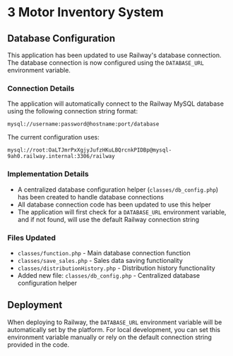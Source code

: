 # 3 Motor Inventory System

## Database Configuration

This application has been updated to use Railway's database connection. The database connection is now configured using the `DATABASE_URL` environment variable.

### Connection Details

The application will automatically connect to the Railway MySQL database using the following connection string format:

```
mysql://username:password@hostname:port/database
```

The current configuration uses:

```
mysql://root:OaLTJmrPxXgjyJufzHKuLBQrcnkPIDBp@mysql-9ah0.railway.internal:3306/railway
```

### Implementation Details

- A centralized database configuration helper (`classes/db_config.php`) has been created to handle database connections
- All database connection code has been updated to use this helper
- The application will first check for a `DATABASE_URL` environment variable, and if not found, will use the default Railway connection string

### Files Updated

- `classes/function.php` - Main database connection function
- `classes/save_sales.php` - Sales data saving functionality
- `classes/distributionHistory.php` - Distribution history functionality
- Added new file: `classes/db_config.php` - Centralized database configuration helper

## Deployment

When deploying to Railway, the `DATABASE_URL` environment variable will be automatically set by the platform. For local development, you can set this environment variable manually or rely on the default connection string provided in the code.